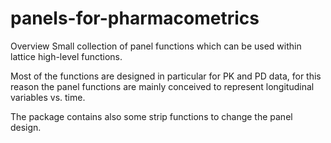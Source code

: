 # panels-for-pharmacometrics
Overview
Small collection of panel functions which can be used within lattice high-level functions.

Most of the functions are designed in particular for PK and PD data, for this reason the panel functions are mainly conceived to represent longitudinal variables vs. time.

The package contains also some strip functions to change the panel design.
